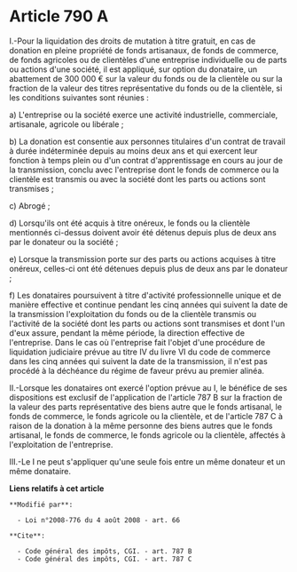 # Article 790 A

I.-Pour la liquidation des droits de mutation à titre gratuit, en cas de donation en pleine propriété de fonds artisanaux, de
fonds de commerce, de fonds agricoles ou de clientèles d'une entreprise individuelle ou de parts ou actions d'une société, il
est appliqué, sur option du donataire, un abattement de 300 000 € sur la valeur du fonds ou de la clientèle ou sur la
fraction de la valeur des titres représentative du fonds ou de la clientèle, si les conditions suivantes sont réunies : 

a) L'entreprise ou la société exerce une activité industrielle, commerciale, artisanale, agricole ou libérale ; 

b) La donation est consentie aux personnes titulaires d'un contrat de travail à durée indéterminée depuis au moins deux ans
et qui exercent leur fonction à temps plein ou d'un contrat d'apprentissage en cours au jour de la transmission, conclu avec
l'entreprise dont le fonds de commerce ou la clientèle est transmis ou avec la société dont les parts ou actions sont
transmises ; 

c) Abrogé ; 

d) Lorsqu'ils ont été acquis à titre onéreux, le fonds ou la clientèle mentionnés ci-dessus doivent avoir été détenus depuis
plus de deux ans par le donateur ou la société ; 

e) Lorsque la transmission porte sur des parts ou actions acquises à titre onéreux, celles-ci ont été détenues depuis plus de
deux ans par le donateur ; 

f) Les donataires poursuivent à titre d'activité professionnelle unique et de manière effective et continue pendant les cinq
années qui suivent la date de la transmission l'exploitation du fonds ou de la clientèle transmis ou l'activité de la société
dont les parts ou actions sont transmises et dont l'un d'eux assure, pendant la même période, la direction effective de
l'entreprise. Dans le cas où l'entreprise fait l'objet d'une procédure de liquidation judiciaire prévue au titre IV du livre
VI du code de commerce dans les cinq années qui suivent la date de la transmission, il n'est pas procédé à la déchéance du
régime de faveur prévu au premier alinéa. 

II.-Lorsque les donataires ont exercé l'option prévue au I, le bénéfice de ses dispositions est exclusif de l'application de
l'article 787 B sur la fraction de la valeur des parts représentative des biens autre que le fonds artisanal, le fonds de
commerce, le fonds agricole ou la clientèle, et de l'article 787 C à raison de la donation à la même personne des biens
autres que le fonds artisanal, le fonds de commerce, le fonds agricole ou la clientèle, affectés à l'exploitation de
l'entreprise. 

III.-Le I ne peut s'appliquer qu'une seule fois entre un même donateur et un même donataire.

**Liens relatifs à cet article**

	**Modifié par**:

	  - Loi n°2008-776 du 4 août 2008 - art. 66

	**Cite**:

	  - Code général des impôts, CGI. - art. 787 B
	  - Code général des impôts, CGI. - art. 787 C
